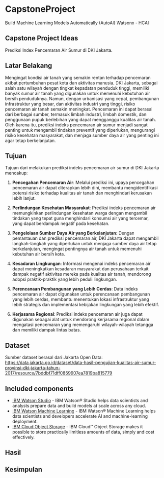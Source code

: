 # CapstoneProject
Build Machine Learning Models Automatically (AutoAI) Watsonx - HCAI

## Capstone Project Ideas
Prediksi Index Pencemaran Air Sumur di DKI Jakarta.

## Latar Belakang
Mengingat kondisi air tanah yang semakin rentan terhadap pencemaran akibat pertumbuhan pesat kota dan aktivitas manusia. DKI Jakarta, sebagai salah satu wilayah dengan tingkat kepadatan penduduk tinggi, memiliki banyak sumur air tanah yang digunakan untuk memenuhi kebutuhan air bersih penduduknya. Namun, dengan urbanisasi yang cepat, pembangunan infrastruktur yang besar, dan aktivitas industri yang tinggi, risiko pencemaran air tanah semakin meningkat. Pencemaran ini dapat berasal dari berbagai sumber, termasuk limbah industri, limbah domestik, dan penggunaan pupuk berlebihan yang dapat mengganggu kualitas air tanah. Oleh karena itu, prediksi indeks pencemaran air sumur menjadi sangat penting untuk mengambil tindakan preventif yang diperlukan, mengurangi risiko kesehatan masyarakat, dan menjaga sumber daya air yang penting ini agar tetap berkelanjutan.

## Tujuan
Tujuan dari melakukan prediksi indeks pencemaran air sumur di DKI Jakarta mencakup:

1. **Pencegahan Pencemaran Air**: Melalui prediksi ini, upaya pencegahan pencemaran air dapat diterapkan lebih dini, membantu mengidentifikasi potensi risiko terhadap kualitas air tanah dan menghindari kerusakan lebih lanjut.

2. **Perlindungan Kesehatan Masyarakat**: Prediksi indeks pencemaran air memungkinkan perlindungan kesehatan warga dengan mengambil tindakan yang tepat guna menghindari konsumsi air yang tercemar, yang dapat berdampak negatif pada kesehatan.

3. **Pengelolaan Sumber Daya Air yang Berkelanjutan**: Dengan pemantauan dan prediksi pencemaran air, DKI Jakarta dapat mengambil langkah-langkah yang diperlukan untuk menjaga sumber daya air tetap berkelanjutan, mengingat pentingnya air tanah untuk memenuhi kebutuhan air bersih kota.

4. **Kesadaran Lingkungan**: Informasi mengenai indeks pencemaran air dapat meningkatkan kesadaran masyarakat dan perusahaan terkait dampak negatif aktivitas mereka pada kualitas air tanah, mendorong adopsi praktik-praktik yang lebih peduli lingkungan.

5. **Perencanaan Pembangunan yang Lebih Cerdas**: Data indeks pencemaran air dapat digunakan untuk perencanaan pembangunan yang lebih cerdas, membantu menentukan lokasi infrastruktur yang lebih strategis dan implementasi kebijakan lingkungan yang lebih efektif.

6. **Kerjasama Regional**: Prediksi indeks pencemaran air juga dapat digunakan sebagai alat untuk mendorong kerjasama regional dalam mengatasi pencemaran yang memengaruhi wilayah-wilayah tetangga dan memiliki dampak lintas batas.

## Dataset
Sumber dataset berasal dari Jakarta Open Data: https://data.jakarta.go.id/dataset/data-hasil-pengujian-kualitas-air-sumur-provinsi-dki-jakarta-tahun-2017/resource/7bddbf71dff0859907ea7819ba815779

## Included components
*	[IBM Watson Studio](https://cloud.ibm.com/catalog/services/watson-studio) - IBM Watson® Studio helps data scientists and analysts prepare data and build models at scale across any cloud.
*	[IBM Watson Machine Learning](https://cloud.ibm.com/catalog/services/machine-learning) - IBM Watson® Machine Learning helps data scientists and developers accelerate AI and machine-learning deployment. 
*	[IBM Cloud Object Storage](https://cloud.ibm.com/catalog/services/cloud-object-storage) - IBM Cloud™ Object Storage makes it possible to store practically limitless amounts of data, simply and cost effectively.

## Hasil


## Kesimpulan
